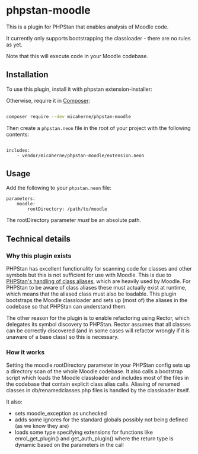 phpstan-moodle
====

This is a plugin for PHPStan that enables analysis of Moodle code. 

It currently only supports bootstrapping the classloader - there are no rules as yet.

Note that this will execute code in your Moodle codebase.

## Installation

To use this plugin, install it with phpstan extension-installer:


Otherwise, require it in [Composer](https://getcomposer.org/):

```bash

composer require --dev micaherne/phpstan-moodle

```

Then create a `phpstan.neon` file in the root of your project with the following contents:

```neon

includes:
    - vendor/micaherne/phpstan-moodle/extension.neon

```

## Usage

Add the following to your `phpstan.neon` file:

```neon
parameters:
    moodle:
        rootDirectory: /path/to/moodle

```

The rootDirectory parameter *must* be an absolute path.

## Technical details
### Why this plugin exists
PHPStan has excellent functionality for scanning code for classes and other symbols but this is not sufficient for use with Moodle. This is due to [PHPStan's handling of class aliases](https://phpstan.org/user-guide/discovering-symbols#class-aliases), which are heavily used by Moodle. For PHPStan to be aware of class aliases these must actually exist at runtime, which means that the aliased class must also be loadable. This plugin bootstraps the Moodle classloader and sets up (most of) the aliases in the codebase so that PHPStan can understand them.

The other reason for the plugin is to enable refactoring using Rector, which delegates its symbol discovery to PHPStan. Rector assumes that all classes can be correctly discovered (and in some cases will refactor wrongly if it is unaware of a base class) so this is necessary.

### How it works
Setting the moodle.rootDirectory parameter in your PHPStan config sets up a directory scan of the whole Moodle codebase. It also calls a bootstrap script which loads the Moodle classloader and includes most of the files in the codebase that contain explicit class alias calls. Aliasing of renamed classes in db/renamedclasses.php files is handled by the classloader itself.

It also:

* sets moodle_exception as unchecked
* adds some ignores for the standard globals possibly not being defined (as we know they are)
* loads some type specifying extensions for functions like enrol_get_plugin() and get_auth_plugin() where the return type is dynamic based on the parameters in the call
